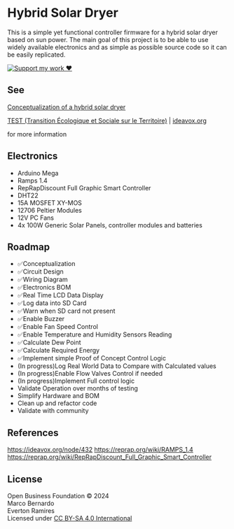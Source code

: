 # Hybrid Solar Dryer

This is a simple yet functional controller firmware for a hybrid solar dryer based on sun power. The main goal of this project is to be able to use widely available electronics and as simple as possible source code so it can be easily replicated.

[![Support my work ❤️](https://img.shields.io/badge/Support%20my%20work%20❤️-orange?style=for-the-badge&logo=patreon&logoColor=white)](https://www.patreon.com/c/orobocigano)

## See

[Conceptualization of a hybrid solar dryer](https://ideavox.org/node/432)

[TEST (Transition Écologique et Sociale sur le Territoire)](http://www.test-vernier.ch) | [ideavox.org](http://ideavox.org)

for more information

## Electronics

- Arduino Mega
- Ramps 1.4
- RepRapDiscount Full Graphic Smart Controller
- DHT22
- 15A MOSFET XY-MOS
- 12706 Peltier Modules
- 12V PC Fans
- 4x 100W Generic Solar Panels, controller modules and batteries

## Roadmap

- ✅Conceptualization
- ✅Circuit Design
- ✅Wiring Diagram
- ✅Electronics BOM
- ✅Real Time LCD Data Display
- ✅Log data into SD Card
- ✅Warn when SD card not present
- ✅Enable Buzzer
- ✅Enable Fan Speed Control
- ✅Enable Temperature and Humidity Sensors Reading
- ✅Calculate Dew Point
- ✅Calculate Required Energy
- ✅Implement simple Proof of Concept Control Logic
- (In progress)Log Real World Data to Compare with Calculated values
- (In progress)Enable Flow Valves Control if needed
- (In progress)Implement Full control logic
- Validate Operation over months of testing
- Simplify Hardware and BOM
- Clean up and refactor code
- Validate with community

## References

https://ideavox.org/node/432
https://reprap.org/wiki/RAMPS_1.4
https://reprap.org/wiki/RepRapDiscount_Full_Graphic_Smart_Controller

## License

Open Business Foundation © 2024  
Marco Bernardo  
Everton Ramires  
Licensed under [CC BY-SA 4.0 International](https://creativecommons.org/licenses/by-sa/4.0/)
